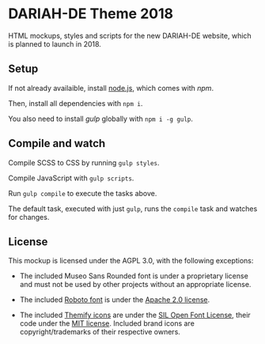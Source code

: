 # DARIAH-DE Theme 2018

HTML mockups, styles and scripts for the new DARIAH-DE website, which is planned to launch in 2018.

## Setup

If not already availaible, install [node.js](https://nodejs.org/), which comes with _npm_.

Then, install all dependencies with `npm i`.

You also need to install _gulp_ globally with `npm i -g gulp`.

## Compile and watch

Compile SCSS to CSS by running `gulp styles`.

Compile JavaScript with `gulp scripts`.

Run `gulp compile` to execute the tasks above.

The default task, executed with just `gulp`, runs the `compile` task and watches for changes.

## License

This mockup is licensed under the AGPL 3.0, with the following exceptions:

- The included Museo Sans Rounded font is under a proprietary license and must not be used by other projects without an appropriate license.

- The included [Roboto font](https://github.com/google/roboto) is under the [Apache 2.0 license](https://www.apache.org/licenses/LICENSE-2.0).

- The included [Themify icons](https://github.com/lykmapipo/themify-icons) are under the [SIL Open Font License](http://scripts.sil.org/OFL), their code under the [MIT license](http://opensource.org/licenses/mit-license.html). Included brand icons are copyright/trademarks of their respective owners.
